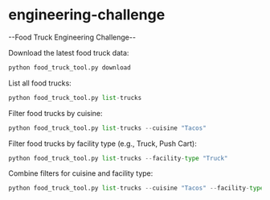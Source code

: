 # engineering-challenge
--Food Truck Engineering Challenge--

Download the latest food truck data:
```python
python food_truck_tool.py download
```
List all food trucks:
```python
python food_truck_tool.py list-trucks
```
Filter food trucks by cuisine:
```python
python food_truck_tool.py list-trucks --cuisine "Tacos"
```
Filter food trucks by facility type (e.g., Truck, Push Cart):
```python
python food_truck_tool.py list-trucks --facility-type "Truck"
```
Combine filters for cuisine and facility type:
```python
python food_truck_tool.py list-trucks --cuisine "Tacos" --facility-type "Truck" --open-now
```
